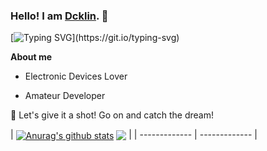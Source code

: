 ### Hello! I am [Dcklin](https://github.com/Dcklin). 👋

[![Typing SVG](https://readme-typing-svg.herokuapp.com?font=Fira+Code&pause=1000&width=430&lines=An+open+source+enthusiast+from+China.)](https://git.io/typing-svg)

**About me**

- Electronic Devices Lover

- Amateur Developer

💖 Let's give it a shot! Go on and catch the dream!

| <a href="https://github.com/Dcklin/github-readme-stats"><img align="center" src="https://github-readme-stats.vercel.app/api?username=Dcklin&show_icons=true&include_all_commits=true&theme=buefy&hide_border=true" alt="Anurag's github stats" /></a>
<a href="https://github.com/Dcklin/github-readme-stats"><img align="center" src="https://github-readme-stats.vercel.app/api/top-langs/?username=Dcklin&layout=compact&theme=buefy&hide_border=true" /></a> |
| ------------- | ------------- |
